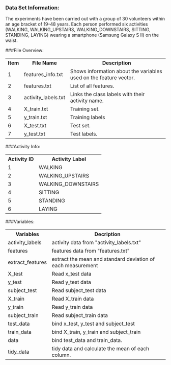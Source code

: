 ### Data Set Information:
The experiments have been carried out with a group of 30 volunteers within an age bracket of 19-48 years. 
Each person performed six activities (WALKING, WALKING_UPSTAIRS, WALKING_DOWNSTAIRS, SITTING, STANDING, LAYING) 
wearing a smartphone (Samsung Galaxy S II) on the waist. 

###File Overview:
<table>
  <tr>
    <th>Item</th><th>File Name</th><th>Description</th>
  </tr>
  <tr>
    <td>1</td><td>features_info.txt</td><td>Shows information about the variables used on the feature vector.</td>
  </tr>
  <tr>
    <td>2</td><td>features.txt</td><td>List of all features.</td>
  </tr>
  <tr>
    <td>3</td><td>activity_labels.txt</td><td>Links the class labels with their activity name.</td>
  </tr>
  <tr>
    <td>4</td><td>X_train.txt</td><td>Training set.</td>
  </tr>
  <tr>
    <td>5</td><td>y_train.txt</td><td>Training labels</td>
  </tr>
  <tr>
    <td>6</td><td>X_test.txt</td><td>Test set.</td>
  </tr>
  <tr>
    <td>7</td><td>y_test.txt</td><td>Test labels.</td>
  </tr>
</table>

###Activity Info:
<table>
  <tr>
    <th>Activity ID</th><th>Activity Label</th>
  </tr>
  <tr>
    <td>1</td><td>WALKING</td>
  </tr>
  <tr>
    <td>2</td><td>WALKING_UPSTAIRS</td>
  </tr>
  <tr>
    <td>3</td><td>WALKING_DOWNSTAIRS</td>
  </tr>
  <tr>
    <td>4</td><td>SITTING</td>
  </tr>
  <tr>
    <td>5</td><td>STANDING</td>
  </tr>
  <tr>
    <td>6</td><td>LAYING</td>
  </tr>
</table>

###Variables:
<table>
  <tr>
    <th>Variables</th><th>Decription</th>
  </tr>
  <tr>
    <td>activity_labels</td><td>activity data from "activity_labels.txt"</td>
  </tr>
  <tr>
    <td>features</td><td>features data from "features.txt"</td>
  </tr>
  <tr>
    <td>extract_features</td><td>extract the mean and standard deviation of each measurement</td>
  </tr>
  <tr>
    <td>X_test</td><td>Read x_test data</td>
  </tr>
  <tr>
    <td>y_test</td><td>Read y_test data</td>
  </tr>
  <tr>
    <td>subject_test</td><td>Read subject_test data</td>
  </tr>
  <tr>
    <td>X_train</td><td>Read X_train data</td>
  </tr>
  <tr>
    <td>y_train</td><td>Read y_train data</td>
  </tr>
  <tr>
    <td>subject_train</td><td>Read subject_train data</td>
  </tr>
  <tr>
    <td>test_data</td><td>bind x_test, y_test and subject_test</td>
  </tr>
  <tr>
    <td>train_data</td><td>bind X_train, y_train and subject_train</td>
  </tr>
  <tr>
    <td>data</td><td>bind test_data and train_data.</td>
  </tr>
  <tr>
    <td>tidy_data</td><td>tidy data and calculate the mean of each column.</td>
  </tr>
</table>
